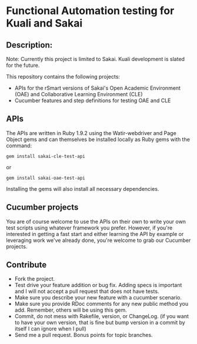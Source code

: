 # Functional Automation testing for Kuali and Sakai

## Description:

Note: Currently this project is limited to Sakai. Kuali development is slated for the future.

This repository contains the following projects:

- APIs for the rSmart versions of Sakai's Open Academic Environment (OAE) and Collaborative Learning Environment (CLE)
- Cucumber features and step definitions for testing OAE and CLE

## APIs

The APIs are written in Ruby 1.9.2 using the Watir-webdriver and Page Object gems and can themselves be installed locally as Ruby gems with the command:

`gem install sakai-cle-test-api`

or

`gem install sakai-oae-test-api`

Installing the gems will also install all necessary dependencies.

## Cucumber projects

You are of course welcome to use the APIs on their own to write your own test scripts using whatever framework you prefer. However, if you're interested in getting a fast start and either learning the API by example or leveraging work we've already done, you're welcome to grab our Cucumber projects.

## Contribute

* Fork the project.
* Test drive your feature addition or bug fix. Adding specs is important and I will not accept a pull request that does not have tests.
* Make sure you describe your new feature with a cucumber scenario.
* Make sure you provide RDoc comments for any new public method you add. Remember, others will be using this gem.
* Commit, do not mess with Rakefile, version, or ChangeLog.
  (if you want to have your own version, that is fine but bump version in a commit by itself I can ignore when I pull)
* Send me a pull request. Bonus points for topic branches.